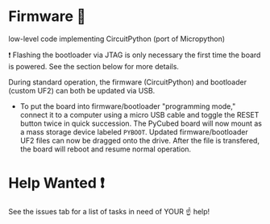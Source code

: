# Firmware 🔧
low-level code implementing CircuitPython (port of Micropython) 

❗ Flashing the bootloader via JTAG is only necessary the first time the board is powered. See the section below for more details. 

During standard operation, the firmware (CircuitPython) and bootloader (custom UF2) can both be updated via USB. 
- To put the board into firmware/bootloader "programming mode," connect it to a computer using a micro USB cable and toggle the RESET button twice in quick succession. The PyCubed board will now mount as a mass storage device labeled `PYBOOT`. Updated firmware/bootloader UF2 files can now be dragged onto the drive. After the file is transfered, the board will reboot and resume normal operation.

# Help Wanted ❗
See the issues tab for a list of tasks in need of YOUR ☝ help!
